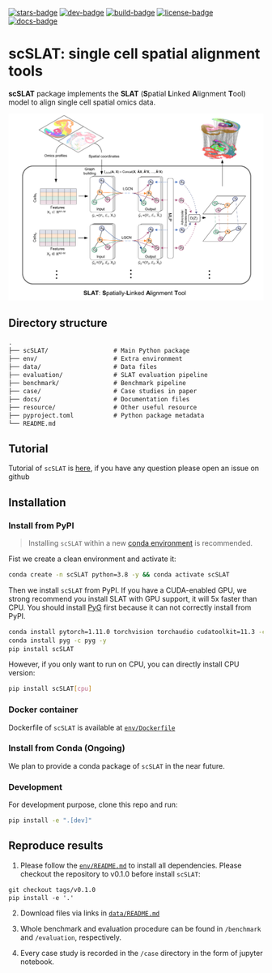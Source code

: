 [![stars-badge](https://img.shields.io/github/stars/gao-lab/SLAT?logo=GitHub&color=yellow)](https://github.com/gao-lab/SLAT/stargazers)
[![dev-badge](https://img.shields.io/endpoint?url=https://gist.githubusercontent.com/xiachenrui/bc835db052fde5bd731a09270b42006c/raw/version.json)](https://gist.github.com/xiachenrui/bc835db052fde5bd731a09270b42006c)
[![build-badge](https://github.com/gao-lab/SLAT/actions/workflows/build.yml/badge.svg)](https://github.com/gao-lab/SLAT/actions/workflows/build.yml)
[![license-badge](https://img.shields.io/badge/License-MIT-yellow.svg)](https://opensource.org/licenses/MIT)
[![docs-badge](https://readthedocs.org/projects/slat/badge/?version=latest)](https://salt.readthedocs.io/en/latest/?badge=latest)
<!-- [![pypi-badge](https://img.shields.io/pypi/v/<name>)](https://pypi.org/project/<name>) -->
<!-- [![conda-badge](https://anaconda.org/bioconda/<name>/badges/version.svg)](https://anaconda.org/bioconda/<name>) -->

# scSLAT: single cell spatial alignment tools

**scSLAT** package implements the **SLAT** (**S**patial **L**inked **A**lignment **T**ool) model to align single cell spatial omics data.

![Model architecture](docs/_static/Model.png)

## Directory structure

```
.
├── scSLAT/                  # Main Python package
├── env/                     # Extra environment
├── data/                    # Data files
├── evaluation/              # SLAT evaluation pipeline
├── benchmark/               # Benchmark pipeline
├── case/                    # Case studies in paper
├── docs/                    # Documentation files
├── resource/                # Other useful resource 
├── pyproject.toml           # Python package metadata
└── README.md
```

## Tutorial
Tutorial of `scSLAT` is [here](https://slat.readthedocs.io/en/latest/), if you have any question please open an issue on github

## Installation
### Install from PyPI
> Installing `scSLAT` within a new [conda environment](https://conda.io/projects/conda/en/latest/user-guide/tasks/manage-environments.html) is recommended.

Fist we create a clean environment and activate it:
```bash
conda create -n scSLAT python=3.8 -y && conda activate scSLAT
```
Then we install `scSLAT` from PyPI.
If you have a CUDA-enabled GPU, we strong recommend you install SLAT with GPU support, it will 5x faster than CPU. You should install [PyG](https://pytorch-geometric.readthedocs.io/en/latest/index.html) first because it can not correctly install from PyPI.

```bash
conda install pytorch=1.11.0 torchvision torchaudio cudatoolkit=11.3 -c pytorch -y
conda install pyg -c pyg -y
pip install scSLAT
```
However, if you only want to run on CPU, you can directly install CPU version:
```bash
pip install scSLAT[cpu]
```
### Docker container
Dockerfile of `scSLAT` is available at [`env/Dockerfile`](env/Dockerfile)

### Install from Conda (Ongoing)
We plan to provide a conda package of `scSLAT` in the near future.

### Development
For development purpose, clone this repo and run:
```bash
pip install -e ".[dev]"
```

## Reproduce results
1. Please follow the [`env/README.md`](env/README.md) to install all dependencies. Please checkout the repository to v0.1.0 before install `scSLAT`:

```
git checkout tags/v0.1.0
pip install -e '.'
```

2. Download files via links in [`data/README.md`](data/README.md)

2. Whole benchmark and evaluation procedure can be found in `/benchmark` and `/evaluation`, respectively.

3. Every case study is recorded in the `/case` directory in the form of jupyter notebook.


